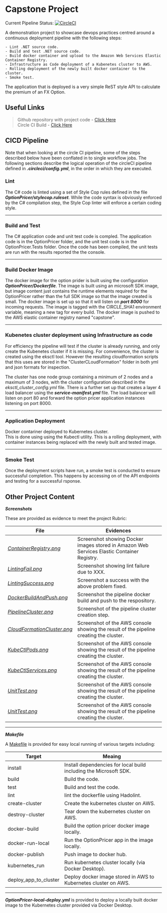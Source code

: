 # Capstone Project

Current Pipeline Status:   [![CircleCI](https://dl.circleci.com/status-badge/img/gh/guid1111/Capstone/tree/master.svg?style=svg)](https://dl.circleci.com/status-badge/redirect/gh/guid1111/Capstone/tree/master)



A demonstration project to showcase devops practices centred around a continuous deployment pipeline with the following steps:

    - Lint .NET source code.
    - Build and test .NET source code.
    - Build docker container and upload to the Amazon Web Services Elastic Container Registry.
    - Infrastructure as Code deployment of a Kubenetes cluster to AWS.
    - Rolling deployment of the newly built docker container to the cluster.
    - Smoke test.

The application that is deployed is a very simple ReST style API to calculate the premium of an FX Option.


## Useful Links
>Github repository with project code - [Click Here](https://github.com/guid1111/Capstone)  
Circle CI Build - [Click Here](https://app.circleci.com/pipelines/github/guid1111/Capstone)  

## CICD Pipeline

Note that when looking at the circle CI pipeline, some of the steps described below have been conflated in to single workflow jobs.
The following sections describe the logical operation of the circleCI pipeline defined in ***.circleci/config.yml***, in the order in which they are executed.

### Lint

The C# code is linted using a set of Style Cop rules defined in the file ***OptionPricer/stylecop.ruleset***.
While the code syntax is obviously enforced by the C# compilation step, the Style Cop linter will enforce a certain coding style.  

---

### Build and Test

The C# application code and unit test code is compled.  The application code is in the OptionPricer folder, and the unit test code
is in the OptionPricer.Tests folder.  Once the code has been compiled, the unit tests are run with the results reported the the console.  

---

### Build Docker Image

The docker image for the option prider is built using the configuration ***OptionPricer/Dockerfile***.
The image is built using an microsoft SDK image, but image content just contains the runtime elements required for the OptionPricer rather than 
the full SDK image so that the image created is small.  The docker image is set up so that it will listen on ***port 8000*** for incoming requests.
The image is tagged with the CIRCLE_SHA1 environment variable, meaning a new tag for every build.
The docker image is pushed to the AWS elastic container registry named "capstone".  

---

### Kubenetes cluster deployment using Infrastructure as code

For efficiency the pipeline will test if the cluster is already running, and only create the Kubenetes cluster if it is missing.
For convenience, the cluster is created using the eksctl tool.  However the resulting cloudformation scripts that this uses are 
stored in the "ClusterCLoudFormation" folder in both yml and json formats for inspection.  

The cluster has one node group containing a minimum of 2 nodes and a maximum of 3 nodes, with the cluster configuration described in the *eksctl_cluster_config.yml* file.
There is a further set up that creates a layer 4 load balancer using the ***service-manifest.yml*** file.  The load balancer will listen on port 80 and forward the option pricer application instances
listening on port 8000.  

---

### Application Deployment

Docker contariner deployed to Kubernetes cluster.  
This is done using using the Kubectl utility.  This is a rolling deployment, with container instances being replaced with the newly built and tested image.  

---

### Smoke Test

Once the deployment scripts have run, a smoke test is conducted to ensure successful completion.  This happens by accessing on of the API endpoints and testing for a successful rsponse.


## Other Project Content

***Screenshots***  

These are provided as evidence to meet the project Rubric:

| File    | Evidences |
| -------- | ------- |
| [*ContainerRegistry.png*](Screenshots/ContainerRegistry.png)   | Screenshot showing Docker images stored in Amazon Web Services Elastic Container Registry.  |
| [*LintingFail.png*](Screenshots/LintingFail.png)   | Screenshot showing lint failure due to XXX.  |
| [*LintingSuccess.png*](Screenshots/LintingSuccess.png)   | Screenshot a success with the above problem fixed.  |
| [*DockerBuildAndPush.png*](Screenshots/DockerBuildAndPush.png)   | Screenshot the pipeline docker build and push to the respository.  |
| [*PipelineCluster.png*](Screenshots/PipelineCluster.png)   | Screenshot of the pipeline cluster creation step.  |
| [*CloudFormationCluster.png*](Screenshots/CloudFormationCluster.png)   | Screenshot of the AWS console showing the result of the pipeline creating the cluster.  |
| [*KubeCtlPods.png*](Screenshots/KubeCtlPods.png)   | Screenshot of the AWS console showing the result of the pipeline creating the cluster.  |
| [*KubeCtlServices.png*](Screenshots/KubeCltServices.png)   | Screenshot of the AWS console showing the result of the pipeline creating the cluster.  |
| [*UnitTest.png*](Screenshots/UnitTest.png)   | Screenshot of the AWS console showing the result of the pipeline creating the cluster.  |
| [*UnitTest.png*](Screenshots/SmokeTest.png)   | Screenshot of the AWS console showing the result of the pipeline creating the cluster.  |


---

***Makefile***

A [Makefile](Makefile) is provided for easy local running of various targets including: 

| Target    | Meaing |
| -------- | ------- |
| install  | Install dependencies for local build including the Microsoft SDK.  |
| build | Build the code. |
| test    | Build and test the code. |
| lint    | lint the dockerfile using Hadolint. |
| create-cluster    | Create the kubernetes cluster on AWS. |
| destroy-cluster    | Tear down the kubernetes cluster on AWS. |
| docker-build    | Build the option pricer docker image locally. |
| docker-run-local    | Run the OptionPricer app in the image locally. |
| docker-publish    | Push image to docker hub. |
| kubernetes_run    | Run kubernetes cluster locally (via Docker Desktop). |
| deploy_app_to_cluster    | Deploy docker image stored in AWS to Kubernetes cluster on AWS. |

---
***OptionPricer-local-deploy.yml*** is provided to deploy a locally built docker image to the Kubernetes cluster provided via Docker Desktop.       
